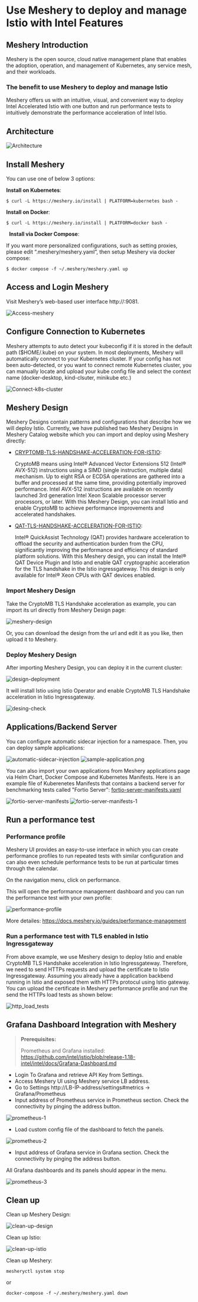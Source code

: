 # Use Meshery to deploy and manage Istio with Intel Features

## Meshery Introduction

Meshery is the open source, cloud native management plane that enables the adoption, operation, and management of Kubernetes, any service mesh, and their workloads.

### The benefit to use Meshery to deploy and manage Istio

Meshery offers us with an intuitive, visual, and convenient way to deploy Intel Accelerated Istio with one button and run performance tests to intuitively demonstrate the performance acceleration of Intel Istio.

## Architecture

![Architecture](./images/Architecture.png)

## Install Meshery

You can use one of below 3 options:

**Install on Kubernetes**:

```
$ curl -L https://meshery.io/install | PLATFORM=kubernetes bash -
```

**Install on Docker**:

```
$ curl -L https://meshery.io/install | PLATFORM=docker bash -  
```
 
**Install via Docker Compose**:

If you want more personalized configurations, such as setting proxies, please edit “.meshery/meshery.yaml”, then setup Meshery via docker compose:

```
$ docker compose -f ~/.meshery/meshery.yaml up
```

## Access and Login Meshery

Visit Meshery’s web-based user interface http://<hostname>:9081. 

![Access-meshery](./images/acess-meshery.png)

## Configure Connection to Kubernetes

Meshery attempts to auto detect your kubeconfig if it is stored in the default path ($HOME/.kube) on your system. In most deployments, Meshery will automatically connect to your Kubernetes cluster. If your config has not been auto-detected, or you want to connect remote Kubernetes cluster, you can manually locate and upload your kube config file and select the context name (docker-desktop, kind-clsuter, minikube etc.)

![Connect-k8s-cluster](./images/connect-k8s-cluster.png)

## Meshery Design 

Meshery Designs contain patterns and configurations that describe how we will deploy Istio.
Currently, we have published two Meshery Designs in Meshery Catalog website which you can import and deploy using Meshery directly:
- [CRYPTOMB-TLS-HANDSHAKE-ACCELERATION-FOR-ISTIO](https://raw.githubusercontent.com/meshery/meshery.io/master/catalog/28715e69-c6c1-4f96-bfa2-05113b00bae0.yaml): 

    CryptoMB means using Intel® Advanced Vector Extensions 512 (Intel® AVX-512) instructions using a SIMD (single instruction, multiple data) mechanism. Up to eight RSA or ECDSA operations are gathered into a buffer and processed at the same time, providing potentially improved performance. Intel AVX-512 instructions are available on recently launched 3rd generation Intel Xeon Scalable processor server processors, or later. With this Meshery Design, you can install Istio and enable CryptoMB to achieve performance improvements and accelerated handshakes.

- [QAT-TLS-HANDSHAKE-ACCELERATION-FOR-ISTIO](https://raw.githubusercontent.com/meshery/meshery.io/master/catalog/05e97933-90a6-4dd3-9b29-18e78eb4d3f1.yaml):
    
    Intel® QuickAssist Technology (QAT) provides hardware acceleration to offload the security and authentication burden from the CPU, significantly improving the performance and efficiency of standard platform solutions. With this Meshery design, you can install the Intel® QAT Device Plugin and Istio and enable QAT cryptographic acceleration for the TLS handshake in the Istio ingressgateway. This design is only available for Intel® Xeon CPUs with QAT devices enabled.

### Import Meshery Design

Take the CryptoMB TLS Handshake acceleration as example, you can import its url directly from Meshery Design page:

![meshery-design](./images/meshery-design.png)

Or, you can download the design from the url and edit it as you like, then upload it to Meshery.

### Deploy Meshery Design

After importing Meshery Design, you can deploy it in the current cluster: 

![design-deployment](./images/design-deployment.png)

It will install Istio using Istio Operator and enable CryptoMB TLS Handshake acceleration in Istio Ingressgateway.

![desing-check](./images/design-check.png)

## Applications/Backend Server

You can configure automatic sidecar injection for a namespace. Then, you can deploy sample applications:

![automatic-sidecar-injection](./images/automatic-sidecar-injection.png)
![sample-application.png](./images/sample-application.png)

You can also import your own applications from Meshery applications page via Helm Chart, Docker Compose and Kubernetes Manifests.
Here is an example file of Kuberenetes Manifests that contains a backend server for benchmarking tests called "Fortio Server":
[fortio-server-manifests.yaml](https://raw.githubusercontent.com/intel/istio/release-1.19-intel/intel/yaml/fortio-server-manifests.yaml)

![fortio-server-manifests](./images/fortio-server-manifests.png)
![fortio-server-manifests-1](./images/fortio-server-manifests-1.png)

## Run a performance test

### Performance profile

Meshery UI provides an easy-to-use interface in which you can create performance profiles to run repeated tests with similar configuration and can also even schedule performance tests to be run at particular times through the calendar.

On the navigation menu, click on performance.

This will open the performance management dashboard and you can run the performance test with your own profile:

![performance-profile](./images/performance-profile.png)

More detailes: https://docs.meshery.io/guides/performance-management

### Run a performance test with TLS enabled in Istio Ingressgateway

From above example, we use Meshery design to deploy Istio and enable CryptoMB TLS Handshake acceleration in Istio Ingressgateway.
Therefore, we need to send HTTPs requests and upload the certificate to Istio Ingressgateway. Assuming you already have a application
backbend running in Istio and exposed them with HTTPs protocul using Istio gateway. You can upload the certificate in Meshery
performance profile and run the send the HTTPs load tests as shown below:

![http_load_tests](./images/https_load_tests.png)

## Grafana Dashboard Integration with Meshery

> **Prerequisites:**
> 
> Prometheus and Grafana installed: https://github.com/intel/istio/blob/release-1.18-intel/intel/docs/Grafana-Dashboard.md

- Login To Grafana and retrieve API Key from Settings.
- Access Meshery UI using Meshery service LB address.
- Go to Settings http://LB-IP-address/settings#metrics -> Grafana/Prometheus
- Input address of Prometheus service in Prometheus section. Check the connectivity by pinging the address button.

![prometheus-1](./images/prometheus-1.png)

- Load custom config file of the dashboard to fetch the panels.

![prometheus-2](./images/prometheus-2.png)

- Input address of Grafana service in Grafana section. Check the connectivity by pinging the address button.

All Grafana dashboards and its panels should appear in the menu.

![prometheus-3](./images/prometheus-3.png)

## Clean up

Clean up Meshery Design:

![clean-up-design](./images/clean-up-design.png)

Clean up Istio:

![clean-up-istio](./images/clean-up-istio.png)

Clean up Meshery:

```
mesheryctl system stop
```

or 

```
docker-compose -f ~/.meshery/meshery.yaml down
```